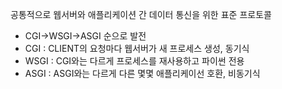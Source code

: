 공통적으로 웹서버와 애플리케이션 간 데이터 통신을 위한 표준 프로토콜
- CGI->WSGI->ASGI 순으로 발전
- CGI : CLIENT의 요청마다 웹서버가 새 프로세스 생성, 동기식
- WSGI : CGI와는 다르게 프로세스를 재사용하고 파이썬 전용
- ASGI : ASGI와는 다르게 다른 몇몇 애플리케이선 호환, 비동기식